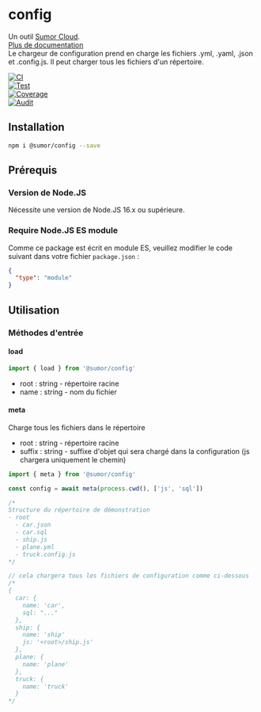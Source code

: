 # config

Un outil [Sumor Cloud](https://sumor.cloud).  
[Plus de documentation](https://sumor.cloud/config)  
Le chargeur de configuration prend en charge les fichiers .yml, .yaml, .json et .config.js. Il peut charger tous les fichiers d'un répertoire.

[![CI](https://github.com/sumor-cloud/config/actions/workflows/ci.yml/badge.svg)](https://github.com/sumor-cloud/config/actions/workflows/ci.yml)  
[![Test](https://github.com/sumor-cloud/config/actions/workflows/ut.yml/badge.svg)](https://github.com/sumor-cloud/config/actions/workflows/ut.yml)  
[![Coverage](https://github.com/sumor-cloud/config/actions/workflows/coverage.yml/badge.svg)](https://github.com/sumor-cloud/config/actions/workflows/coverage.yml)  
[![Audit](https://github.com/sumor-cloud/config/actions/workflows/audit.yml/badge.svg)](https://github.com/sumor-cloud/config/actions/workflows/audit.yml)

## Installation

```bash
npm i @sumor/config --save
```

## Prérequis

### Version de Node.JS

Nécessite une version de Node.JS 16.x ou supérieure.

### Require Node.JS ES module

Comme ce package est écrit en module ES, veuillez modifier le code suivant dans votre fichier `package.json` :

```json
{
  "type": "module"
}
```

## Utilisation

### Méthodes d'entrée

#### load

```js
import { load } from '@sumor/config'
```

- root : string - répertoire racine
- name : string - nom du fichier

#### meta

Charge tous les fichiers dans le répertoire

- root : string - répertoire racine
- suffix : string - suffixe d'objet qui sera chargé dans la configuration (js chargera uniquement le chemin)

```js
import { meta } from '@sumor/config'

const config = await meta(process.cwd(), ['js', 'sql'])

/*
Structure du répertoire de démonstration
- root
  - car.json
  - car.sql
  - ship.js
  - plane.yml
  - truck.config.js
*/

// cela chargera tous les fichiers de configuration comme ci-dessous
/*
{
  car: {
    name: 'car',
    sql: "..."
  },
  ship: {
    name: 'ship'
    js: '<root>/ship.js'
  },
  plane: {
    name: 'plane'
  },
  truck: {
    name: 'truck'
  }
*/
```